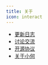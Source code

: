 ```yaml
---
title: 关于
icon: interact
---
```


- [更新日志](./changelog.md)
- [讨论交流](./discuss.md)
- [开源协议](./license.md)
- [关于小何](./xiaohe.md)
